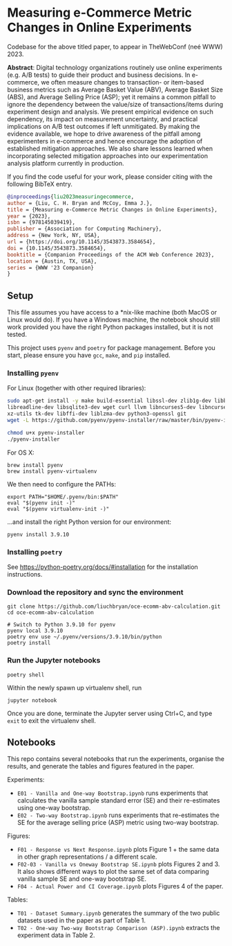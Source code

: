 # Measuring e-Commerce Metric Changes in Online Experiments

Codebase for the above titled paper, to appear in TheWebConf (neé WWW) 2023.

**Abstract**: Digital technology organizations routinely use online experiments (e.g. A/B tests) to guide their product and business decisions. In e-commerce, we often measure changes to transaction- or item-based business metrics such as Average Basket Value (ABV), Average Basket Size (ABS), and Average Selling Price (ASP); yet it remains a common pitfall to ignore the dependency between the value/size of transactions/items during experiment design and analysis. We present empirical evidence on such dependency, its impact on measurement uncertainty, and practical implications on A/B test outcomes if left unmitigated. By making the evidence available, we hope to drive awareness of the pitfall among experimenters in e-commerce and hence encourage the adoption of established mitigation approaches. We also share lessons learned when incorporating selected mitigation approaches into our experimentation analysis platform currently in production.

If you find the code useful for your work, please consider citing with the following BibTeX entry.

```BibTeX
@inproceedings{liu2023measuringecommerce,
author = {Liu, C. H. Bryan and McCoy, Emma J.},
title = {Measuring e-Commerce Metric Changes in Online Experiments},
year = {2023},
isbn = {978145039419},
publisher = {Association for Computing Machinery},
address = {New York, NY, USA},
url = {https://doi.org/10.1145/3543873.3584654},
doi = {10.1145/3543873.3584654},
booktitle = {Companion Proceedings of the ACM Web Conference 2023},
location = {Austin, TX, USA},
series = {WWW '23 Companion}
}
```

## Setup
This file assumes you have access to a \*nix-like machine (both MacOS or
Linux would do). If you have a Windows machine, the notebook should still work
provided you have the right Python packages installed, but it is not tested.

This project uses `pyenv` and `poetry` for package management.
Before you start, please ensure you have `gcc`, `make`, and `pip` installed.

### Installing `pyenv`

For Linux (together with other required libraries):

``` bash
sudo apt-get install -y make build-essential libssl-dev zlib1g-dev libbz2-dev \
libreadline-dev libsqlite3-dev wget curl llvm libncurses5-dev libncursesw5-dev \
xz-utils tk-dev libffi-dev liblzma-dev python3-openssl git
wget -L https://github.com/pyenv/pyenv-installer/raw/master/bin/pyenv-installer | bash

chmod u+x pyenv-installer
./pyenv-installer
```

For OS X:
```
brew install pyenv
brew install pyenv-virtualenv
```

We then need to configure the PATHs:
```
export PATH="$HOME/.pyenv/bin:$PATH"
eval "$(pyenv init -)"
eval "$(pyenv virtualenv-init -)"
```

...and install the right Python version for our environment:
```
pyenv install 3.9.10
```

### Installing `poetry`
See https://python-poetry.org/docs/#installation for the installation instructions.

### Download the repository and sync the environment
```
git clone https://github.com/liuchbryan/oce-ecomm-abv-calculation.git
cd oce-ecomm-abv-calculation  

# Switch to Python 3.9.10 for pyenv
pyenv local 3.9.10
poetry env use ~/.pyenv/versions/3.9.10/bin/python
poetry install
```

### Run the Jupyter notebooks  
```
poetry shell
```

Within the newly spawn up virtualenv shell, run
```
jupyter notebook
```

Once you are done, terminate the Jupyter server using Ctrl+C, and type `exit` to exit the virtualenv shell.


## Notebooks

This repo contains several notebooks that run the experiments, organise the results, and generate the tables and figures featured in the paper.

Experiments:
* `E01 - Vanilla and One-way Bootstrap.ipynb` runs experiments that calculates the vanilla sample standard error (SE) and their re-estimates using one-way bootstrap.
* `E02 - Two-way Bootstrap.ipynb` runs experiments that re-estimates the SE for the average selling price (ASP) metric using two-way bootstrap.

Figures:
* `F01 - Response vs Next Response.ipynb` plots Figure 1 + the same data in other graph representations / a different scale.
* `F02-03 - Vanilla vs Oneway Bootstrap SE.ipynb` plots Figures 2 and 3. It also shows different ways to plot the same set of data comparing vanilla sample SE and one-way bootstrap SE.
* `F04 - Actual Power and CI Coverage.ipynb` plots Figures 4 of the paper.

Tables:
* `T01 - Dataset Summary.ipynb` generates the summary of the two public datasets used in the paper as part of Table 1.
* `T02 - One-way Two-way Bootstrap Comparison (ASP).ipynb` extracts the experiment data in Table 2.
